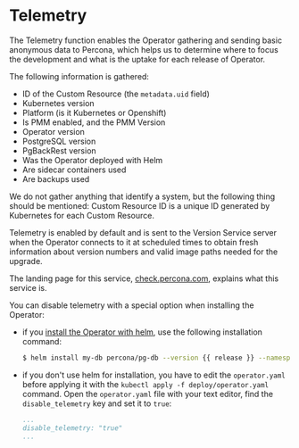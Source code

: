 # Telemetry

The Telemetry function enables the Operator gathering and sending basic anonymous data to Percona, which helps us to determine where to focus the development and what is the uptake for each release of Operator. 

The following information is gathered:

* ID of the Custom Resource (the `metadata.uid` field)
* Kubernetes version
* Platform (is it Kubernetes or Openshift)
* Is PMM enabled, and the PMM Version
* Operator version
* PostgreSQL version
* PgBackRest version
* Was the Operator deployed with Helm
* Are sidecar containers used
* Are backups used

We do not gather anything that identify a system, but the following thing should be mentioned:
Custom Resource ID is a unique ID generated by Kubernetes for each Custom Resource.

Telemetry is enabled by default and is sent to the Version Service server when the Operator connects to it at scheduled times to obtain fresh information about version numbers and valid image paths needed for the upgrade.

The landing page for this service, [check.percona.com](https://check.percona.com/), explains what this service is.

You can disable telemetry with a special option when installing the Operator:

* if you [install the Operator with helm](helm.md), use the following installation command:

  ``` {.bash data-prompt="$" }
  $ helm install my-db percona/pg-db --version {{ release }} --namespace my-namespace --set disable_telemetry="true"
  ```

* if you don't use helm for installation, you have to edit the `operator.yaml`
  before applying it with the `kubectl apply -f deploy/operator.yaml` command.
  Open the `operator.yaml` file with your text editor, find the
  `disable_telemetry` key and set it to `true`:

  ```yaml
  ...
  disable_telemetry: "true"
  ...
  ```


